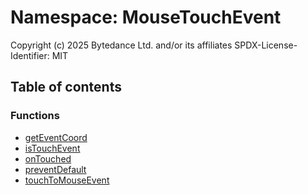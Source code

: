 # Namespace: MouseTouchEvent

Copyright (c) 2025 Bytedance Ltd. and/or its affiliates
SPDX-License-Identifier: MIT

## Table of contents

### Functions

* [getEventCoord](/en/auto-docs/free-layout-editor/functions/MouseTouchEvent.getEventCoord.md)
* [isTouchEvent](/en/auto-docs/free-layout-editor/functions/MouseTouchEvent.isTouchEvent.md)
* [onTouched](/en/auto-docs/free-layout-editor/functions/MouseTouchEvent.onTouched.md)
* [preventDefault](/en/auto-docs/free-layout-editor/functions/MouseTouchEvent.preventDefault.md)
* [touchToMouseEvent](/en/auto-docs/free-layout-editor/functions/MouseTouchEvent.touchToMouseEvent.md)
